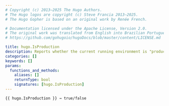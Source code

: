 ```yaml
---
# Copyright (c) 2013–2025 The Hugo Authors.
# The Hugo logos are copyright (c) Steve Francia 2013–2025.
# The Hugo Gopher is based on an original work by Renée French.

# Documentation licensed under the Apache License, Version 2.0.
# The original work was translated from English into Brazilian Portuguese.
# https://github.com/gohugoio/hugoDocs/blob/master/content/LICENSE.md

title: hugo.IsProduction
description: Reports whether the current running environment is "production".
categories: []
keywords: []
params:
  functions_and_methods:
    aliases: []
    returnType: bool
    signatures: [hugo.IsProduction]
---
```


```go-html-template
{{ hugo.IsProduction }} → true/false
```
